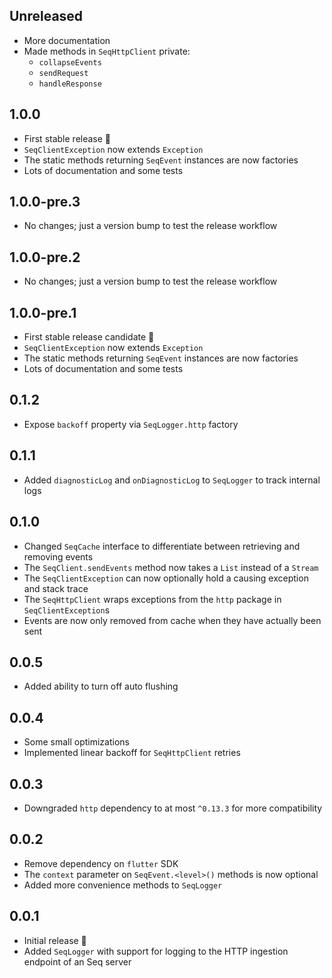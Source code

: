 ## Unreleased

* More documentation
* Made methods in `SeqHttpClient` private:
  * `collapseEvents`
  * `sendRequest`
  * `handleResponse`

## 1.0.0

* First stable release 🎉
* `SeqClientException` now extends `Exception`
* The static methods returning `SeqEvent` instances are now factories
* Lots of documentation and some tests

## 1.0.0-pre.3

* No changes; just a version bump to test the release workflow

## 1.0.0-pre.2

* No changes; just a version bump to test the release workflow

## 1.0.0-pre.1

* First stable release candidate 🎉
* `SeqClientException` now extends `Exception`
* The static methods returning `SeqEvent` instances are now factories
* Lots of documentation and some tests

## 0.1.2

* Expose `backoff` property via `SeqLogger.http` factory

## 0.1.1

* Added `diagnosticLog` and `onDiagnosticLog` to `SeqLogger` to track internal logs

## 0.1.0

* Changed `SeqCache` interface to differentiate between retrieving and removing events
* The `SeqClient.sendEvents` method now takes a `List` instead of a `Stream`
* The `SeqClientException` can now optionally hold a causing exception and stack trace
* The `SeqHttpClient` wraps exceptions from the `http` package in `SeqClientException`s
* Events are now only removed from cache when they have actually been sent

## 0.0.5

* Added ability to turn off auto flushing

## 0.0.4

* Some small optimizations
* Implemented linear backoff for `SeqHttpClient` retries

## 0.0.3

* Downgraded `http` dependency to at most `^0.13.3` for more compatibility

## 0.0.2

* Remove dependency on `flutter` SDK
* The `context` parameter on `SeqEvent.<level>()` methods is now optional
* Added more convenience methods to `SeqLogger`

## 0.0.1

* Initial release 🎉
* Added `SeqLogger` with support for logging to the HTTP ingestion endpoint of an Seq server
